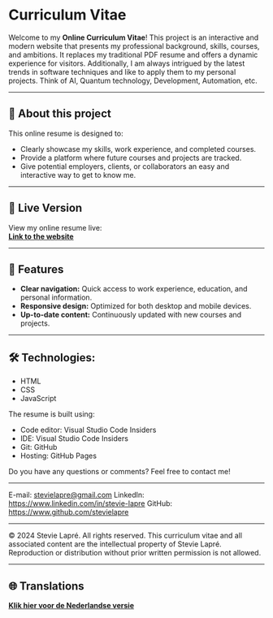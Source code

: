 # Curriculum Vitae

Welcome to my **Online Curriculum Vitae**! This project is an interactive and modern website that presents my professional background, skills, courses, and ambitions. It replaces my traditional PDF resume and offers a dynamic experience for visitors.
Additionally, I am always intrigued by the latest trends in software techniques and like to apply them to my personal projects.
Think of AI, Quantum technology, Development, Automation, etc.

---

## 📖 About this project

This online resume is designed to:
- Clearly showcase my skills, work experience, and completed courses.
- Provide a platform where future courses and projects are tracked.
- Give potential employers, clients, or collaborators an easy and interactive way to get to know me.

---

## 🚀 Live Version

View my online resume live:  
**[Link to the website](https://stevielearningrepositories.github.io/Curriculum_Vitae/)**

---

## 🎨 Features

- **Clear navigation:** Quick access to work experience, education, and personal information.
- **Responsive design:** Optimized for both desktop and mobile devices.
- **Up-to-date content:** Continuously updated with new courses and projects.

---

## 🛠️ Technologies:
 - HTML
 - CSS
 - JavaScript

The resume is built using:
 - Code editor: Visual Studio Code Insiders
 - IDE: Visual Studio Code Insiders
 - Git: GitHub
 - Hosting: GitHub Pages

Do you have any questions or comments? Feel free to contact me!

---
E-mail: stevielapre@gmail.com
LinkedIn: https://www.linkedin.com/in/stevie-lapre
GitHub: https://www.github.com/stevielapre

---
© 2024 Stevie Lapré. All rights reserved.
This curriculum vitae and all associated content are the intellectual property of Stevie Lapré. 
Reproduction or distribution without prior written permission is not allowed.

---

## 🌐 Translations

**[Klik hier voor de Nederlandse versie](https://github.com/StevieLearningRepositories/Curriculum_Vitae/blob/test/README_NL.md)**